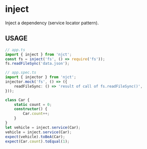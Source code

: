 # inject

Inject a dependency (service locator pattern).

## USAGE

```ts
// app.ts
import { inject } from 'njct';
const fs = inject('fs', () => require('fs'));
fs.readFileSync('data.json');

// app.spec.ts
import { injector } from 'njct';
injector.mock('fs', () => ({
    readFileSync: () => 'result of call of fs.readFileSync()',
}));
```

```ts
class Car {
    static count = 0;
    constructor() {
        Car.count++;
    }
}
let vehicle = inject.service(Car);
vehicle = inject.service(Car);
expect(vehicle).toBeA(Car);
expect(Car.count).toEqual(1);
```
